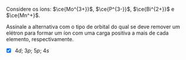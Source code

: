 Considere os íons: $\ce{Mo^{3+}}$, $\ce{P^{3-}}$, $\ce{Bi^{2+}}$ e $\ce{Mn^+}$.

Assinale a alternativa com o tipo de orbital do qual se deve remover um elétron para formar um íon com uma carga positiva a mais de cada elemento, respectivamente.

- [x] $4d$; $3p$; $5p$; $4s$

